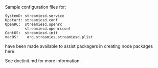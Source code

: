 Sample configuration files for:
```
SystemD: streamiesd.service
Upstart: streamiesd.conf
OpenRC:  streamiesd.openrc
         streamiesd.openrcconf
CentOS:  streamiesd.init
macOS:    org.streamies.streamiesd.plist
```
have been made available to assist packagers in creating node packages here.

See doc/init.md for more information.
